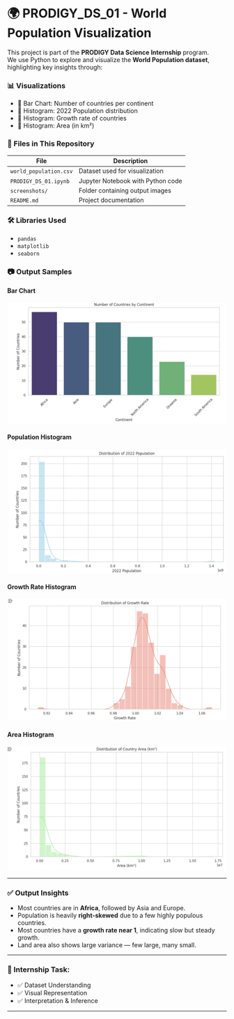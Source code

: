 # 🌍 PRODIGY_DS_01 - World Population Visualization

This project is part of the **PRODIGY Data Science Internship** program.  
We use Python to explore and visualize the **World Population dataset**, highlighting key insights through:

### 📊 Visualizations
- 📌 Bar Chart: Number of countries per continent
- 📌 Histogram: 2022 Population distribution
- 📌 Histogram: Growth rate of countries
- 📌 Histogram: Area (in km²)

### 📁 Files in This Repository
| File | Description |
|------|-------------|
| `world_population.csv` | Dataset used for visualization |
| `PRODIGY_DS_01.ipynb` | Jupyter Notebook with Python code |
| `screenshots/` | Folder containing output images |
| `README.md` | Project documentation |

### 🛠️ Libraries Used
- `pandas`
- `matplotlib`
- `seaborn`

### 📷 Output Samples
#### Bar Chart
![Bar Chart](screenshots/bar_chart.png)

#### Population Histogram
![Population](screenshots/population_histogram.png)

#### Growth Rate Histogram
![Growth Rate](screenshots/growth_rate_histogram.png)

#### Area Histogram
![Area](screenshots/area_histogram.png)

---

### ✅ Output Insights
- Most countries are in **Africa**, followed by Asia and Europe.
- Population is heavily **right-skewed** due to a few highly populous countries.
- Most countries have a **growth rate near 1**, indicating slow but steady growth.
- Land area also shows large variance — few large, many small.

---

### 🏁 Internship Task:
- ✅ Dataset Understanding
- ✅ Visual Representation
- ✅ Interpretation & Inference

---

